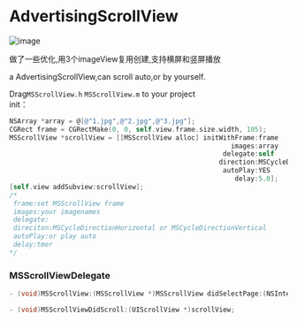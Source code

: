 # AdvertisingScrollView
![image](https://github.com/yuanshuainiuniu/AdvertisingScrollView/blob/master/shot.gif)

做了一些优化,用3个imageView复用创建,支持横屏和竖屏播放


a AdvertisingScrollView,can scroll auto,or by yourself.

Drag`MSScrollView.h` `MSScrollView.m` to your project<br>
init：
```Objective-c
NSArray *array = @[@"1.jpg",@"2.jpg",@"3.jpg"];
CGRect frame = CGRectMake(0, 0, self.view.frame.size.width, 105);
MSScrollView *scrollView = [[MSScrollView alloc] initWithFrame:frame
                                                        images:array
                                                      delegate:self
                                                     direction:MSCycleDirectionHorizontal
                                                      autoPlay:YES
                                                         delay:5.0];
[self.view addSubview:scrollView];
/*
 frame:set MSScrollView frame
 images:your imagenames
 delegate:
 direciton:MSCycleDirectionHorizontal or MSCycleDirectionVertical
 autoPlay:or play auto
 delay:tmer
*/
```
### MSScrollViewDelegate
```Objective-c
- (void)MSScrollView:(MSScrollView *)MSScrollView didSelectPage:(NSInteger)index;

- (void)MSScrollViewDidScroll:(UIScrollView *)scrollView;



